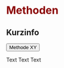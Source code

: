 <h1 style="color:#8b0000">Methoden</h1>
<link rel="stylesheet" href="https://cdnjs.cloudflare.com/ajax/libs/font-awesome/4.7.0/css/font-awesome.min.css">

<h2>Kurzinfo</h2>

<div>
  <button class="accordion">Methode XY</button>
  <div class="panel">
    <p>
     Text Text Text
    </p>
  </div>
